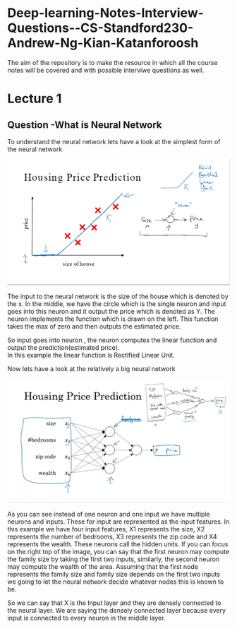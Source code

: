 # Deep-learning-Notes-Interview-Questions--CS-Standford230-Andrew-Ng-Kian-Katanforoosh
The aim of the repository is to make the resource in which all the course notes will be covered and with possible interviwe questions as well.



# Lecture 1

##  Question -What is Neural Network

To understand the neural network lets have a look at the simplest form of the neural network


![Example2](https://raw.githubusercontent.com/106AbdulBasit/Deep-learning-Notes-Interview-Questions--CS-Standford230-Andrew-Ng-Kian-Katanforoosh/main/Images/Single%20Neuron.PNG)

The input to the neural network is the size of the house which is denoted by the x.  In the middle, we have the circle which is the single neuron and input goes into this neuron and it output the price which is denoted as Y. The neuron implements the function which is drawn on the left. This function takes the max of zero and then outputs the estimated price. 

So input goes into neuron , the neuron computes the linear function and output the prediction(estimated price).  
 In this example the linear function is Rectified Linear Unit.
 
 Now lets have a look at the relatively a big neural network
 
 ![Simple Neural Networl](https://raw.githubusercontent.com/106AbdulBasit/Deep-learning-Notes-Interview-Questions--CS-Standford230-Andrew-Ng-Kian-Katanforoosh/main/Images/Simple%20Neural%20Network.PNG)


As you can see instead of one neuron and one input we have multiple neurons and inputs.  These for input are represented as the input features. In this example we have four input features, X1 represents the size, X2 represents the number of bedrooms, X3 represents the zip code and X4 represents the wealth.  These neurons call the hidden units. If you can focus on the right top of the image, you can say that the first neuron may compute the family size by taking the first two inputs, similarly, the second neuron may compute the wealth of the area. Assuming that the first node represents the family size and family size depends on the first two inputs we going to let the neural network decide whatever nodes this is known to be.

 So we can say that X is the Input layer and they are densely connected to the neural layer. We are saying the densely connected layer because every input is connected to every neuron in the middle layer.

 
